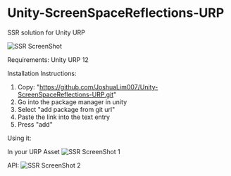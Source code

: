 # Unity-ScreenSpaceReflections-URP
SSR solution for Unity URP 

![SSR ScreenShot](https://i.imgur.com/Um2zfmO.jpg "SSR Sample Scene")

Requirements:
Unity URP 12

Installation Instructions:
1. Copy: "https://github.com/JoshuaLim007/Unity-ScreenSpaceReflections-URP.git"
2. Go into the package manager in unity
3. Select "add package from git url"
4. Paste the link into the text entry
5. Press "add"

Using it:

In your URP Asset
![SSR ScreenShot 1](https://i.imgur.com/3qgwonV.png "Instructions")

API:
![SSR ScreenShot 2](https://i.imgur.com/3KhAHiX.png "Instructions")

